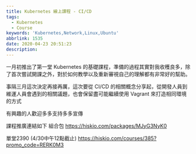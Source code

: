 ```yaml
---
title: Kubernetes 線上課程 - CI/CD
tags:
  - Kubernetes
  - Course
keywords: 'Kubernetes,Network,Linux,Ubuntu'
abbrlink: 1535
date: 2020-04-23 20:51:23
description:
---
```





一月初推出了第一堂 Kubernetes 的基礎課程，準備的過程其實對我收穫良多，除了首次嘗試開課之外，對於如何教學以及重新審視自己的理解都有非常好的幫助。

事隔三月這次決定再接再厲，這次要從 CI/CD 的相關概念分享起，從開發人員到維運人員會遇到的相關議題，也會保留盡可能繼續使用 Vagrant 來打造相同環境的方式

有興趣的人歡迎多多支持多多宣傳

課程推廣連結如下
組合包
https://hiskio.com/packages/MJyG3NyK0

單堂2390 (4/30中午12點截止)
https://hiskio.com/courses/385?promo_code=RERK0M3
